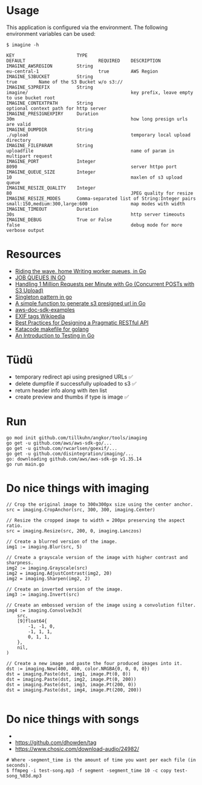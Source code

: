 # Usage

This application is configured via the environment. The following environment
variables can be used:

```
$ imagine -h

KEY                       TYPE                                            DEFAULT                           REQUIRED    DESCRIPTION
IMAGINE_AWSREGION         String                                          eu-central-1                      true        AWS Region
IMAGINE_S3BUCKET          String                                                                            true        Name of the S3 Bucket w/o s3://
IMAGINE_S3PREFIX          String                                          imagine/                                      key prefix, leave empty to use bucket root
IMAGINE_CONTEXTPATH       String                                                                                        optional context path for http server
IMAGINE_PRESIGNEXPIRY     Duration                                        30m                                           how long presign urls are valid
IMAGINE_DUMPDIR           String                                          ./upload                                      temporary local upload directory
IMAGINE_FILEPARAM         String                                          uploadfile                                    name of param in multipart request
IMAGINE_PORT              Integer                                         8090                                          server httpo port
IMAGINE_QUEUE_SIZE        Integer                                         10                                            maxlen of s3 upload queue
IMAGINE_RESIZE_QUALITY    Integer                                         80                                            JPEG quality for resize
IMAGINE_RESIZE_MODES      Comma-separated list of String:Integer pairs    small:150,medium:300,large:600                map modes with width
IMAGINE_TIMEOUT           Duration                                        30s                                           http server timeouts
IMAGINE_DEBUG             True or False                                   false                                         debug mode for more verbose output
```

# Resources

* [Riding the wave. home Writing worker queues, in Go](https://nesv.github.io/golang/2014/02/25/worker-queues-in-go.html)
* [JOB QUEUES IN GO](https://www.opsdash.com/blog/job-queues-in-go.html)
* [Handling 1 Million Requests per Minute with Go (Concurrent POSTs with S3 Upload)](http://marcio.io/2015/07/handling-1-million-requests-per-minute-with-golang/)  
* [Singleton pattern in go](http://marcio.io/2015/07/singleton-pattern-in-go/)
* [A simple function to generate s3 presigned url in Go](https://gist.github.com/wingkwong/a7a33fee0b640997991753d9f06ff120)
* [aws-doc-sdk-examples](https://github.com/awsdocs/aws-doc-sdk-examples/tree/master/go/example_code/s3)
* [EXIF tags Wikipedia](https://de.wikipedia.org/wiki/Exchangeable_Image_File_Format)
* [Best Practices for Designing a Pragmatic RESTful API](https://www.vinaysahni.com/best-practices-for-a-pragmatic-restful-api)
* [Katacode makefile for golang](https://github.com/katacoda/golang-http-server/blob/master/Makefile)
* [An Introduction to Testing in Go](https://tutorialedge.net/golang/intro-testing-in-go/)

# Tüdü

* temporary redirect api using presigned URLs ✅
* delete dumpfile if successfully uploaded to s3 ✅
* return header info along with iten list
* create preview and thumbs if type is image ✅

# Run
```
go mod init github.com/tillkuhn/angkor/tools/imaging
go get -u github.com/aws/aws-sdk-go/...
go get -u github.com/rwcarlsen/goexif/...
go get -u github.com/disintegration/imaging/... 
go: downloading github.com/aws/aws-sdk-go v1.35.14
go run main.go
```

# Do nice things with imaging
```
// Crop the original image to 300x300px size using the center anchor.
src = imaging.CropAnchor(src, 300, 300, imaging.Center)

// Resize the cropped image to width = 200px preserving the aspect ratio.
src = imaging.Resize(src, 200, 0, imaging.Lanczos)

// Create a blurred version of the image.
img1 := imaging.Blur(src, 5)

// Create a grayscale version of the image with higher contrast and sharpness.
img2 := imaging.Grayscale(src)
img2 = imaging.AdjustContrast(img2, 20)
img2 = imaging.Sharpen(img2, 2)

// Create an inverted version of the image.
img3 := imaging.Invert(src)

// Create an embossed version of the image using a convolution filter.
img4 := imaging.Convolve3x3(
    src,
    [9]float64{
        -1, -1, 0,
        -1, 1, 1,
        0, 1, 1,
    },
    nil,
)

// Create a new image and paste the four produced images into it.
dst := imaging.New(400, 400, color.NRGBA{0, 0, 0, 0})
dst = imaging.Paste(dst, img1, image.Pt(0, 0))
dst = imaging.Paste(dst, img2, image.Pt(0, 200))
dst = imaging.Paste(dst, img3, image.Pt(200, 0))
dst = imaging.Paste(dst, img4, image.Pt(200, 200))
	
```

# Do nice things with songs
* 
* https://github.com/dhowden/tag
* https://www.chosic.com/download-audio/24982/

```
# Where -segment_time is the amount of time you want per each file (in seconds).
$ ffmpeg -i test-song.mp3 -f segment -segment_time 10 -c copy test-song_%03d.mp3

```
